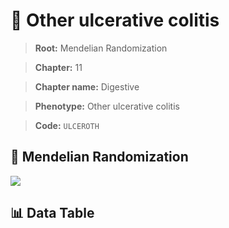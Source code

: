 # 🧪 Other ulcerative colitis

> **Root:** Mendelian Randomization

> **Chapter:** 11  

> **Chapter name:** Digestive

> **Phenotype:** Other ulcerative colitis  

> **Code:** `ULCEROTH`

## 🧬 Mendelian Randomization  

<img src="/MR/Figures/Forward/ULCEROTH.png"/>

## 📊 Data Table

<CsvTableMRF src="/public/MR/Data/Forward/ULCEROTH.csv"/>
